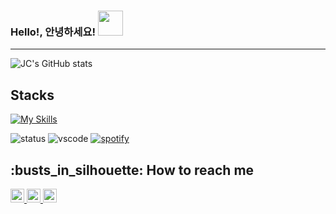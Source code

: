 ### Hello!, 안녕하세요! <img src = "https://raw.githubusercontent.com/MartinHeinz/MartinHeinz/master/wave.gif" width = 40>
---

![JC's GitHub stats](https://github-readme-stats.vercel.app/api?username=Seojun-Park&show_icons=true&theme=radical)


**Stacks**<br />
---
[![My Skills](https://skillicons.dev/icons?i=js,ts,html,css,react,gitlab,nodejs,nestjs,graphql)](https://skillicons.dev)

![status](https://dev.discordprofiles.me/badge/status/445774243804741632?simple=true)
![vscode](https://dev.discordprofiles.me/badge/vscode/445774243804741632)
[![spotify](https://dev.discordprofiles.me/badge/spotify/445774243804741632)](https://dev.discordprofiles.me/openspotify/445774243804741632)

<h2>:busts_in_silhouette: How to reach me</h2>
<a href="https://github.com/Seojun-Park">
    <img alt="Link to my GitHub" src="https://img.shields.io/github/followers/Seojun-Park?style=for-the-badge&color=181717&logo=github&logoColor=181717&label=@Seojun-Park" height="22px">
</a>
<a href="https://linkedin.com/in/jincheol-park-9b2b74148/">
    <img alt="link to my LinkedIn" src="https://img.shields.io/static/v1?label&message=/in/jincheol-park&color=0A66C2&style=for-the-badge&logo=linkedin" height="22px" />
</a>
</a>
<a href="mailto:jinchul112@gmail.com">
    <img alt="link to send me an email" src="https://img.shields.io/static/v1?label&message=jinchul112@gmail.com&color=whitesmoke&style=for-the-badge&logo=gmail" height="22px" />
</a>
</br>
